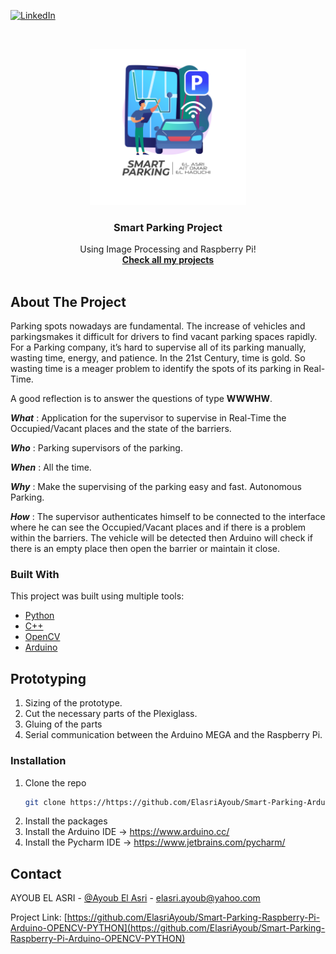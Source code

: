
[![LinkedIn][linkedin-shield]][linkedin-url]

<!-- PROJECT LOGO -->
<br />
<p align="center">
  <a href="https://github.com/ElasriAyoub">
    <img src="Demo/Smart-Parking.png" alt="Logo" width="250" height="250">
  </a>

  <h3 align="center">Smart Parking Project</h3>

  <p align="center">
   Using Image Processing and Raspberry Pi!
    <br />
    <a href="https://github.com/ElasriAyoub"><strong>Check all my projects</strong></a>
    <br />
    <br />
  </p>
</p>

<!-- ABOUT THE PROJECT -->
## About The Project
Parking spots nowadays are fundamental. The increase of vehicles and parkingsmakes it difficult for drivers to find vacant parking spaces rapidly. For a Parking company, it’s hard to supervise all of its parking manually, wasting time, energy, and patience.
In the 21st Century, time is gold. So wasting time is a meager problem to identify the spots of its parking in Real-Time.

A good reflection is to answer the questions of type **WWWHW**.

***What*** :
Application for the supervisor to supervise in Real-Time the Occupied/Vacant places
and the state of the barriers.

***Who*** :
Parking supervisors of the parking.

***When*** :
All the time.

***Why*** :
Make the supervising of the parking easy and fast.
Autonomous Parking.

***How*** :
The supervisor authenticates himself to be connected to the interface where he can see the Occupied/Vacant places and if there is a problem within the barriers.
The vehicle will be detected then Arduino will check if there is an empty place then open the barrier or maintain it close.

### Built With

This project was built using multiple tools:
* [Python](https://www.python.org//)
* [C++](https://isocpp.org/)
* [OpenCV](https://opencv.org/)
* [Arduino](https://www.arduino.cc/)

<!-- GETTING STARTED -->
## Prototyping

1. Sizing of the prototype.
2. Cut the necessary parts of the Plexiglass.
3. Gluing of the parts
4. Serial communication between the Arduino MEGA and the Raspberry Pi.

### Installation

1. Clone the repo
   ```sh
   git clone https://https://github.com/ElasriAyoub/Smart-Parking-Arduino-GUI-JAVA.git
   ```
2. Install the packages
3. Install the Arduino IDE
   -> https://www.arduino.cc/
4. Install the Pycharm IDE
   -> https://www.jetbrains.com/pycharm/
<!-- CONTRIBUTING -->

<!-- CONTACT -->
## Contact

AYOUB EL ASRI - [@Ayoub El Asri](https://www.facebook.com/el.asriiii/) - elasri.ayoub@yahoo.com

Project Link: [https://github.com/ElasriAyoub/Smart-Parking-Raspberry-Pi-Arduino-OPENCV-PYTHON](https://github.com/ElasriAyoub/Smart-Parking-Raspberry-Pi-Arduino-OPENCV-PYTHON)

[linkedin-shield]: https://img.shields.io/badge/-LinkedIn-black.svg?style=for-the-badge&logo=linkedin&colorB=555
[linkedin-url]: https://www.linkedin.com/in/elasri-ayoub/
[product-screenshot]: Demo/Smart-Parking.png
